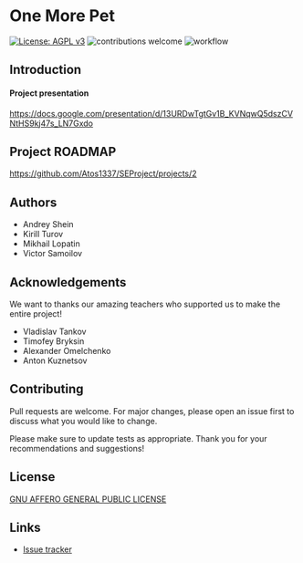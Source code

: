 # One More Pet
[![License: AGPL v3](https://img.shields.io/badge/License-AGPL_v3-blue.svg)](https://www.gnu.org/licenses/agpl-3.0)
![contributions welcome](https://img.shields.io/badge/contributions-welcome-brightgreen.svg?style=flat)
![workflow](https://github.com/Atos1337/SEProject/actions/workflows/github-actions.yml/badge.svg)

## Introduction

#### Project presentation
https://docs.google.com/presentation/d/13URDwTgtGv1B_KVNqwQ5dszCVNtHS9kj47s_LN7Gxdo

## Project ROADMAP
https://github.com/Atos1337/SEProject/projects/2

## Authors
- Andrey Shein
- Kirill Turov
- Mikhail Lopatin
- Victor Samoilov

## Acknowledgements
We want to thanks our amazing teachers who supported us to make the entire project!
- Vladislav Tankov
- Timofey Bryksin
- Alexander Omelchenko
- Anton Kuznetsov

## Contributing
Pull requests are welcome. For major changes, please open an issue first to discuss what you would like to change.

Please make sure to update tests as appropriate. Thank you for your recommendations and suggestions!

## License
[GNU AFFERO GENERAL PUBLIC LICENSE](https://www.gnu.org/licenses/agpl-3.0)

## Links
* [Issue tracker](https://github.com/Atos1337/SEProject/issues)

